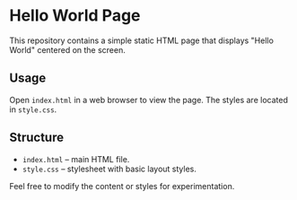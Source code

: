 # Hello World Page

This repository contains a simple static HTML page that displays "Hello World" centered on the screen.

## Usage

Open `index.html` in a web browser to view the page. The styles are located in `style.css`.

## Structure

- `index.html` – main HTML file.
- `style.css` – stylesheet with basic layout styles.

Feel free to modify the content or styles for experimentation.

